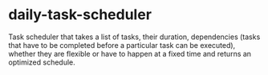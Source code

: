# daily-task-scheduler
Task scheduler that takes a list of tasks, their duration, dependencies (tasks that have to be completed before a particular task can be executed), whether they are flexible or have to happen at a fixed time and returns an optimized schedule.
